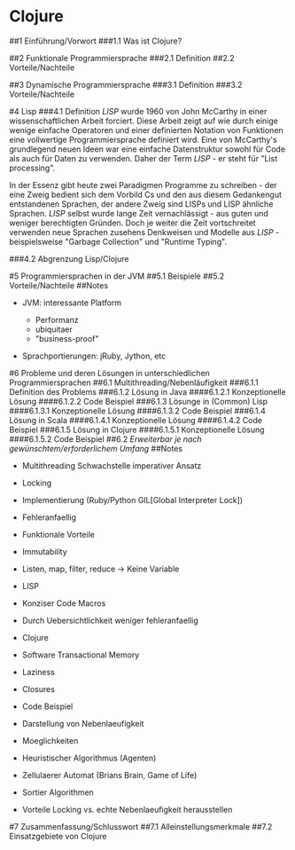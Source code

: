 # Clojure

##1 Einführung/Vorwort
###1.1 Was ist Clojure?


##2 Funktionale Programmiersprache
###2.1 Definition
##2.2 Vorteile/Nachteile

##3 Dynamische Programmiersprache
###3.1 Definition
###3.2 Vorteile/Nachteile

#4 Lisp
###4.1 Definition
*LISP* wurde 1960 von John McCarthy in einer wissenschaftlichen Arbeit
forciert. Diese Arbeit zeigt auf wie durch einige wenige einfache Operatoren
und einer definierten Notation von Funktionen eine vollwertige
Programmiersprache definiert wird.  Eine von McCarthy's grundlegend neuen Ideen
war eine einfache Datenstruktur sowohl für Code als auch für Daten zu
verwenden. Daher der Term *LISP* - er steht für "List processing". 

In der Essenz gibt heute zwei Paradigmen Programme zu schreiben - der eine
Zweig bedient sich dem Vorbild Cs und den aus diesem Gedankengut entstandenen
Sprachen, der andere Zweig sind LISPs und LISP ähnliche Sprachen.  *LISP*
selbst wurde lange Zeit vernachlässigt - aus guten und weniger berechtigten
Gründen. Doch je weiter die Zeit vortschreitet verwenden neue Sprachen zusehens
Denkweisen und Modelle aus *LISP* - beispielsweise "Garbage Collection" und
"Runtime Typing".


###4.2 Abgrenzung Lisp/Clojure

#5 Programmiersprachen in der JVM
##5.1 Beispiele
##5.2 Vorteile/Nachteile
##Notes
* JVM: interessante Platform
  * Performanz
  * ubiquitaer
  * "business-proof"

* Sprachportierungen: jRuby, Jython, etc

#6 Probleme und deren Lösungen in unterschiedlichen Programmiersprachen
##6.1 Multithreading/Nebenläufigkeit
###6.1.1 Definition des Problems
###6.1.2 Lösung in Java
####6.1.2.1 Konzeptionelle Lösung
####6.1.2.2 Code Beispiel
###6.1.3 Lösunge in (Common) Lisp
####6.1.3.1 Konzeptionelle Lösung
####6.1.3.2 Code Beispiel
###6.1.4 Lösung in Scala
####6.1.4.1 Konzeptionelle Lösung
####6.1.4.2 Code Beispiel
###6.1.5 Lösung in Clojure
####6.1.5.1 Konzeptionelle Lösung
####6.1.5.2 Code Beispiel
##6.2 *Erweiterbar je nach gewünschtem/erforderlichem  Umfang*
##Notes

* Multithreading Schwachstelle imperativer Ansatz
 * Locking
 * Implementierung (Ruby/Python GIL[Global Interpreter Lock])
 * Fehleranfaellig

* Funktionale Vorteile
 * Immutability
 * Listen, map, filter, reduce -> Keine Variable

* LISP
 * Konziser Code Macros
  * Durch Uebersichtlichkeit weniger fehleranfaellig

* Clojure
 * Software Transactional Memory
 * Laziness
 * Closures


* Code Beispiel
 * Darstellung von Nebenlaeufigkeit
 * Moeglichkeiten
  * Heuristischer Algorithmus (Agenten)
  * Zellulaerer Automat (Brians Brain, Game of Life)
  * Sortier Algorithmen
 * Vorteile Locking vs. echte Nebenlaeufigkeit herausstellen


#7 Zusammenfassung/Schlusswort
##7.1 Alleinstellungsmerkmale
##7.2 Einsatzgebiete von Clojure
